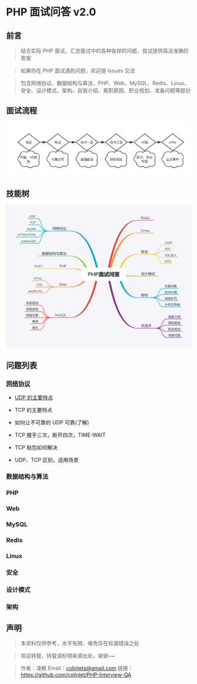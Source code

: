 # PHP 面试问答 v2.0

## 前言

> 结合实际 PHP 面试，汇总面试中的各种各样的问题，尝试提供简洁准确的答案

> 如果你在 PHP 面试遇到问题，欢迎提 Issues 交流

> 包含网络协议、数据结构与算法、PHP、Web、MySQL、Redis、Linux、安全、设计模式、架构、自我介绍、离职原因、职业规划、准备问题等部分

## 面试流程

![面试流程](./assets/interview.png)

## 技能树

![skill tree](./skill-tree.png)

## 问题列表

<!-- MarkdownTOC -->

### [网络协议](./QA.md#网络协议)

- [UDP 的主要特点](./QA.md#1.-UDP-的主要特点)

- TCP 的主要特点

- 如何让不可靠的 UDP 可靠(了解)

- TCP 握手三次，断开四次，TIME-WAIT

- TCP 粘包如何解决

- UDP、TCP 区别，适用场景

### 数据结构与算法

### PHP

### Web

### MySQL

### Redis

### Linux

### 安全

### 设计模式

### 架构

<!-- /MarkdownTOC -->

## 声明

> 本资料仅供参考，水平有限，难免存在纰漏错误之处

> 欢迎转载，转载请标明来源出处，谢谢~~

> 作者：凌枫 Email：colinlets@gmail.com 链接：https://github.com/colinlet/PHP-Interview-QA